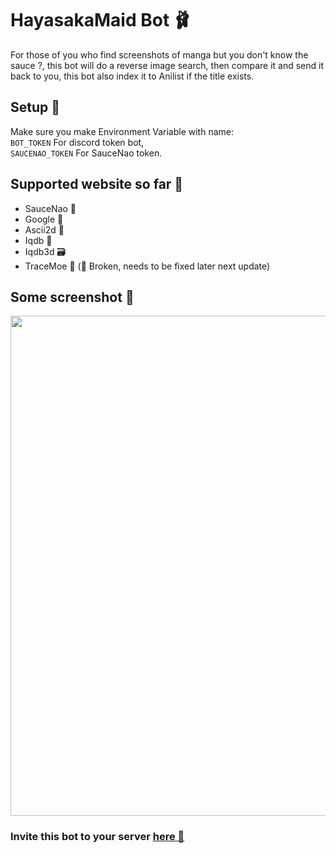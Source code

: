 # HayasakaMaid Bot 🩰
For those of you who find screenshots of manga but you don't know the sauce ?, this bot will do a reverse image search, then compare it and send it back to you, this bot also index it to Anilist if the title exists.

## Setup 🚀
Make sure you make Environment Variable with name:
<br />```BOT_TOKEN``` For discord token bot,
<br />```SAUCENAO_TOKEN``` For SauceNao token.

## Supported website so far 🤠
- SauceNao 💄
- Google 🚀
- Ascii2d 🚨
- Iqdb 🚚
- Iqdb3d 🗃️
- TraceMoe 🍱 (🚧 Broken, needs to be fixed later next update)

## Some screenshot 🎏 
<code><img width=800 src="https://i.imgur.com/7E9KBsz.png"></code>

### Invite this bot to  your server [here 🌵](https://discord.com/api/oauth2/authorize?client_id=798894524428189697&permissions=523328&scope=bot)

